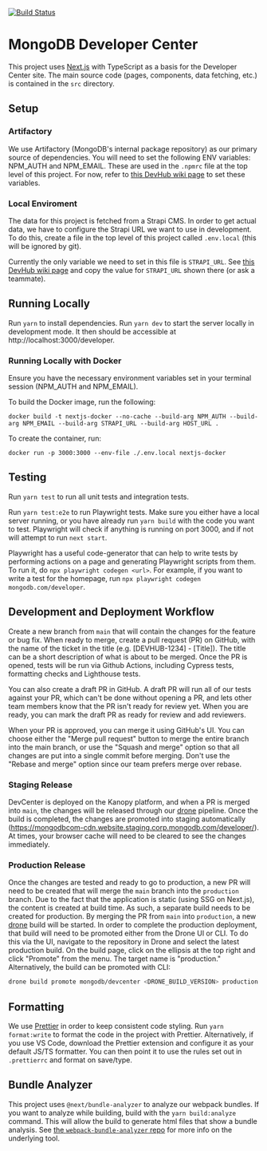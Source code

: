 [![Build Status](https://drone.corp.mongodb.com/api/badges/mongodb/devcenter/status.svg?ref=refs/heads/main)](https://drone.corp.mongodb.com/mongodb/devcenter)

# MongoDB Developer Center

This project uses [Next.js](https://nextjs.org) with TypeScript as a basis for the Developer Center site. The main source code (pages, components, data fetching, etc.) is contained in the `src` directory.

## Setup

### Artifactory

We use Artifactory (MongoDB's internal package repository) as our primary source of dependencies. You will need to set the following ENV variables: NPM_AUTH and NPM_EMAIL. These are used in the `.npmrc` file at the top level of this project. For now, refer to [this DevHub wiki page](https://wiki.corp.mongodb.com/display/DEVREL/Setup+Artifactory+for+DevHub) to set these variables.

### Local Enviroment

The data for this project is fetched from a Strapi CMS. In order to get actual data, we have to configure the Strapi URL we want to use in development. To do this, create a file in the top level of this project called `.env.local` (this will be ignored by git).

Currently the only variable we need to set in this file is `STRAPI_URL`. See [this DevHub wiki page](https://wiki.corp.mongodb.com/display/DEVREL/DevHub+Front-End+Guide#DevHubFrontEndGuide-InstallationandSetup) and copy the value for `STRAPI_URL` shown there (or ask a teammate).

## Running Locally

Run `yarn` to install dependencies. Run `yarn dev` to start the server locally in development mode. It then should be accessible at http://localhost:3000/developer.

### Running Locally with Docker

Ensure you have the necessary environment variables set in your terminal session (NPM_AUTH and NPM_EMAIL).

To build the Docker image, run the following:

`docker build -t nextjs-docker --no-cache --build-arg NPM_AUTH --build-arg NPM_EMAIL --build-arg STRAPI_URL --build-arg HOST_URL .`

To create the container, run:

`docker run -p 3000:3000 --env-file ./.env.local nextjs-docker`

## Testing

Run `yarn test` to run all unit tests and integration tests.

Run `yarn test:e2e` to run Playwright tests. Make sure you either have a local server running, or you have already run `yarn build` with the code you want to test. Playwright will check if anything is running on port 3000, and if not will attempt to run `next start`. 

Playwright has a useful code-generator that can help to write tests by performing actions on a page and generating Playwright scripts from them. To run it, do `npx playwright codegen <url>`. For example, if you want to write a test for the homepage, run `npx playwright codegen mongodb.com/developer`.

## Development and Deployment Workflow

Create a new branch from `main` that will contain the changes for the feature or bug fix. When ready to merge, create a pull request (PR) on GitHub, with the name of the ticket in the title (e.g. [DEVHUB-1234] - [Title]). The title can be a short description of what is about to be merged. Once the PR is opened, tests will be run via Github Actions, including Cypress tests, formatting checks and Lighthouse tests.

You can also create a draft PR in GitHub. A draft PR will run all of our tests against your PR, which can't be done without opening a PR, and lets other team members know that the PR isn't ready for review yet. When you are ready, you can mark the draft PR as ready for review and add reviewers.

When your PR is approved, you can merge it using GitHub's UI. You can choose either the "Merge pull request" button to merge the entire branch into the main branch, or use the "Squash and merge" option so that all changes are put into a single commit before merging. Don't use the "Rebase and merge" option since our team prefers merge over rebase.

### Staging Release

DevCenter is deployed on the Kanopy platform, and when a PR is merged into `main`, the changes will be released through our [drone](https://drone.corp.mongodb.com/mongodb/devcenter/) pipeline. Once the build is completed, the changes are promoted into staging automatically (https://mongodbcom-cdn.website.staging.corp.mongodb.com/developer/). At times, your browser cache will need to be cleared to see the changes immediately.

### Production Release

Once the changes are tested and ready to go to production, a new PR will need to be created that will merge the `main` branch into the `production` branch. Due to the fact that the application is static (using SSG on Next.js), the content is created at build time. As such, a separate build needs to be created for production. By merging the PR from `main` into `production`, a new [drone](https://drone.corp.mongodb.com/mongodb/devcenter/) build will be started. In order to complete the production deployment, that build will need to be promoted either from the Drone UI or CLI. To do this via the UI, navigate to the repository in Drone and select the latest production build. On the build page, click on the ellipsis at the top right and click "Promote" from the menu. The target name is "production." Alternatively, the build can be promoted with CLI:

```sh
drone build promote mongodb/devcenter <DRONE_BUILD_VERSION> production
```


## Formatting

We use [Prettier](https://prettier.io/) in order to keep consistent code styling. Run `yarn format:write` to format the code in the project with Prettier. Alternatively, if you use VS Code, download the Prettier extension and configure it as your default JS/TS formatter. You can then point it to use the rules set out in `.prettierrc` and format on save/type.

## Bundle Analyzer

This project uses `@next/bundle-analyzer` to analyze our webpack bundles. If you want to analyze while building, build with the `yarn build:analyze` command. This will allow the build to generate html files that show a bundle analysis. See [the `webpack-bundle-analyzer` repo](https://github.com/webpack-contrib/webpack-bundle-analyzer) for more info on the underlying tool.